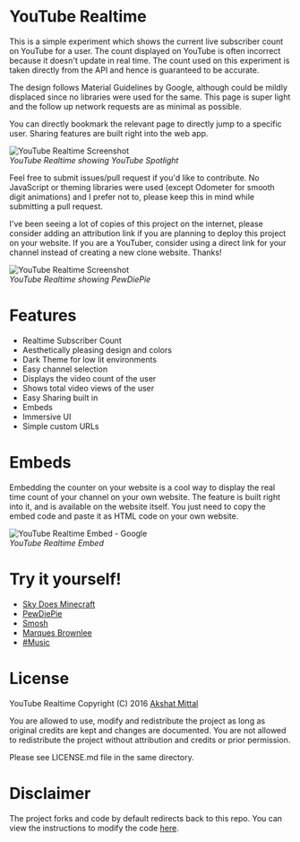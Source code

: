 # YouTube Realtime

This is a simple experiment which shows the current live subscriber count on YouTube for a user. The count displayed on YouTube is often incorrect because it doesn't update in real time. The count used on this experiment is taken directly from the API and hence is guaranteed to be accurate.

The design follows Material Guidelines by Google, although could be mildly displaced since no libraries were used for the same. This page is super light and the follow up network requests are as minimal as possible.

You can directly bookmark the relevant page to directly jump to a specific user. Sharing features are built right into the web app.

![YouTube Realtime Screenshot](res/Example1.png)<br/>
*YouTube Realtime showing YouTube Spotlight*

Feel free to submit issues/pull request if you'd like to contribute. No JavaScript or theming libraries were used (except Odometer for smooth digit animations) and I prefer not to, please keep this in mind while submitting a pull request.

I've been seeing a lot of copies of this project on the internet, please consider adding an attribution link if you are planning to deploy this project on your website. If you are a YouTuber, consider using a direct link for your channel instead of creating a new clone website. Thanks!

![YouTube Realtime Screenshot](res/Example2.png)<br/>
*YouTube Realtime showing PewDiePie*

# Features

* Realtime Subscriber Count
* Aesthetically pleasing design and colors
* Dark Theme for low lit environments
* Easy channel selection
* Displays the video count of the user
* Shows total video views of the user
* Easy Sharing built in
* Embeds
* Immersive UI
* Simple custom URLs

# Embeds

Embedding the counter on your website is a cool way to display the real time count of your channel on your own website. The feature is built right into it, and is available on the website itself. You just need to copy the embed code and paste it as HTML code on your own website.

![YouTube Realtime Embed - Google](assets/images/embeds.png)<br/>
*YouTube Realtime Embed*

# Try it yourself!

* [Sky Does Minecraft](https://akshatmittal.com/youtube-realtime/#!/SkyDoesMinecraft "Sky Does Minecraft's Realtime Subscriber Count on YouTube")
* [PewDiePie](https://akshatmittal.com/youtube-realtime/#!/PewDiePie "PewDiePie's Realtime Subscriber Count on YouTube")
* [Smosh](https://akshatmittal.com/youtube-realtime/#!/Smosh "Smosh's Realtime Subscriber Count on YouTube")
* [Marques Brownlee](https://akshatmittal.com/youtube-realtime/#!/MarquesBrownlee "Marques Brownlee's Realtime Subscriber Count on YouTube")
* [#Music](https://akshatmittal.com/youtube-realtime/#!/UC-9-kyTW8ZkZNDHQJ6FgpwQ "#Music's Realtime Subscriber Count on YouTube")

# License

YouTube Realtime Copyright (C) 2016 [Akshat Mittal](https://akshatmittal.com/)

You are allowed to use, modify and redistribute the project as long as original credits are kept and changes are documented. You are not allowed to redistribute the project without attribution and credits or prior permission.

Please see LICENSE.md file in the same directory.

# Disclaimer

The project forks and code by default redirects back to this repo. You can view the instructions to modify the code [here](https://github.com/akshatmittal/youtube-realtime/issues/14#issuecomment-247537299).
